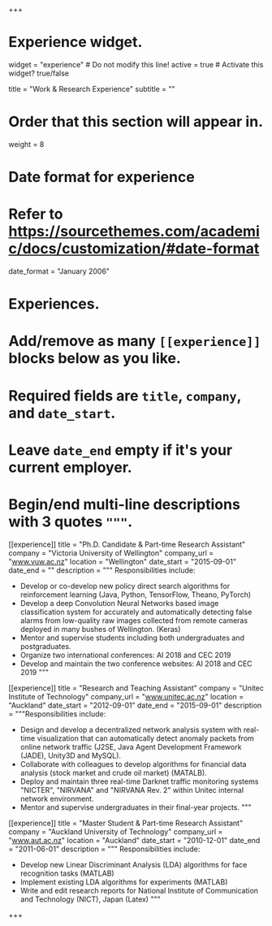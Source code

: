 +++
# Experience widget.
widget = "experience"  # Do not modify this line!
active = true  # Activate this widget? true/false

title = "Work & Research Experience"
subtitle = ""

# Order that this section will appear in.
weight = 8

# Date format for experience
#   Refer to https://sourcethemes.com/academic/docs/customization/#date-format
date_format = "January 2006"

# Experiences.
#   Add/remove as many `[[experience]]` blocks below as you like.
#   Required fields are `title`, `company`, and `date_start`.
#   Leave `date_end` empty if it's your current employer.
#   Begin/end multi-line descriptions with 3 quotes `"""`.
[[experience]]
  title = "Ph.D. Candidate & Part-time Research Assistant"
  company = "Victoria University of Wellington"
  company_url = "www.vuw.ac.nz"
  location = "Wellington"
  date_start = "2015-09-01"
  date_end = ""
  description = """
  Responsibilities include:
  
  * Develop or co-develop new policy direct search algorithms for reinforcement learning (Java, Python, TensorFlow, Theano, PyTorch)
  * Develop a deep Convolution Neural Networks based image classification system for accurately and automatically detecting false alarms from low-quality raw images collected from remote cameras deployed in many bushes of Wellington. (Keras)
  * Mentor and supervise students including both undergraduates and postgraduates.
  * Organize two international conferences: AI 2018 and CEC 2019
  * Develop and maintain the two conference websites: AI 2018 and CEC 2019
  """

[[experience]]
  title = "Research and Teaching Assistant"
  company = "Unitec Institute of Technology"
  company_url = "www.unitec.ac.nz"
  location = "Auckland"
  date_start = "2012-09-01"
  date_end = "2015-09-01"
  description = """Responsibilities include:
  
  * Design and develop a decentralized network analysis system with real-time visualization that can automatically detect anomaly packets from online network traffic (J2SE, Java Agent Development Framework (JADE), Unity3D and MySQL).
  * Collaborate with colleagues to develop algorithms for financial data analysis (stock market and crude oil market) (MATALB). 
  * Deploy and maintain three real-time Darknet traffic monitoring systems "NICTER", "NIRVANA" and "NIRVANA Rev. 2" within Unitec internal network environment.
  * Mentor and supervise undergraduates in their final-year projects.
  """

[[experience]]
  title = "Master Student & Part-time Research Assistant"
  company = "Auckland University of Technology"
  company_url = "www.aut.ac.nz"
  location = "Auckland"
  date_start = "2010-12-01"
  date_end = "2011-06-01"
  description = """
  Responsibilities include:

  * Develop new Linear Discriminant Analysis (LDA) algorithms for face recognition tasks (MATLAB) 
  * Implement existing LDA algorithms for experiments (MATLAB)
  * Write and edit research reports for National Institute of Communication and Technology (NICT), Japan (Latex)
  """

+++
